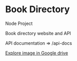 # Book Directory

Node Project

Book directory website and API

API documentation => /api-docs

[Explore image in Google drive](https://drive.google.com/drive/folders/1pngFHapWBsVjjAzekSW-Z5jwnz1wY6id?usp=sharing)
